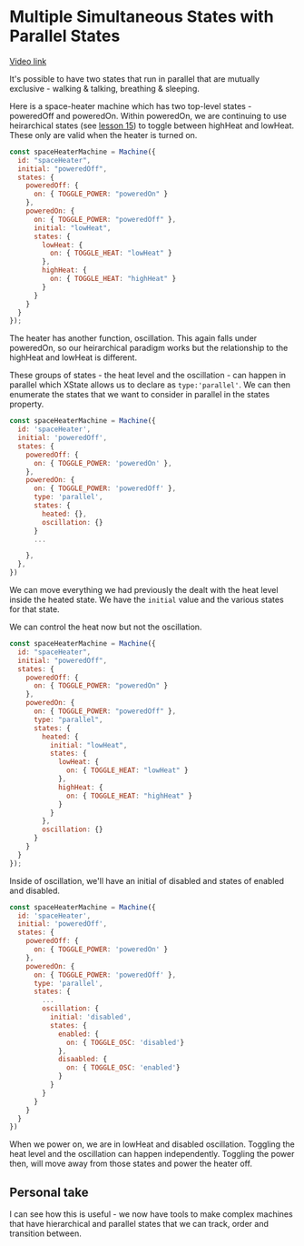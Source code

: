 # Multiple Simultaneous States with Parallel States

[Video link](https://www.egghead.io/lessons/xstate-multiple-simultaneous-states-with-parallel-states)

It's possible to have two states that run in parallel that are mutually exclusive - walking & talking, breathing & sleeping.

Here is a space-heater machine which has two top-level states - poweredOff and poweredOn. Within poweredOn, we are continuing to use heirarchical states (see [lesson 15](./15_xstate-simplify-state-explosion-in-xstate-through-hierarchical-states.md)) to toggle between highHeat and lowHeat. These only are valid when the heater is turned on.

```js
const spaceHeaterMachine = Machine({
  id: "spaceHeater",
  initial: "poweredOff",
  states: {
    poweredOff: {
      on: { TOGGLE_POWER: "poweredOn" }
    },
    poweredOn: {
      on: { TOGGLE_POWER: "poweredOff" },
      initial: "lowHeat",
      states: {
        lowHeat: {
          on: { TOGGLE_HEAT: "lowHeat" }
        },
        highHeat: {
          on: { TOGGLE_HEAT: "highHeat" }
        }
      }
    }
  }
});
```

The heater has another function, oscillation. This again falls under poweredOn, so our heirarchical paradigm works but the relationship to the highHeat and lowHeat is different.

These groups of states - the heat level and the oscillation - can happen in parallel which XState allows us to declare as `type:'parallel'`. We can then enumerate the states that we want to consider in parallel in the states property.

```js
const spaceHeaterMachine = Machine({
  id: 'spaceHeater',
  initial: 'poweredOff',
  states: {
    poweredOff: {
      on: { TOGGLE_POWER: 'poweredOn' },
    },
    poweredOn: {
      on: { TOGGLE_POWER: 'poweredOff' },
      type: 'parallel',
      states: {
        heated: {},
        oscillation: {}
      }
      ...

    },
  },
})
```

We can move everything we had previously the dealt with the heat level inside the heated state. We have the `initial` value and the various states for that state.

We can control the heat now but not the oscillation.

```js
const spaceHeaterMachine = Machine({
  id: "spaceHeater",
  initial: "poweredOff",
  states: {
    poweredOff: {
      on: { TOGGLE_POWER: "poweredOn" }
    },
    poweredOn: {
      on: { TOGGLE_POWER: "poweredOff" },
      type: "parallel",
      states: {
        heated: {
          initial: "lowHeat",
          states: {
            lowHeat: {
              on: { TOGGLE_HEAT: "lowHeat" }
            },
            highHeat: {
              on: { TOGGLE_HEAT: "highHeat" }
            }
          }
        },
        oscillation: {}
      }
    }
  }
});
```

Inside of oscillation, we'll have an initial of disabled and states of enabled and disabled.

```js
const spaceHeaterMachine = Machine({
  id: 'spaceHeater',
  initial: 'poweredOff',
  states: {
    poweredOff: {
      on: { TOGGLE_POWER: 'poweredOn' }
    },
    poweredOn: {
      on: { TOGGLE_POWER: 'poweredOff' },
      type: 'parallel',
      states: {
        ...
        oscillation: {
          initial: 'disabled',
          states: {
            enabled: {
              on: { TOGGLE_OSC: 'disabled'}
            },
            disaabled: {
              on: { TOGGLE_OSC: 'enabled'}
            }
          }
        }
      }
    }
  }
})
```

When we power on, we are in lowHeat and disabled oscillation. Toggling the heat level and the oscillation can happen independently. Toggling the power then, will move away from those states and power the heater off.

## Personal take

I can see how this is useful - we now have tools to make complex machines that have hierarchical and parallel states that we can track, order and transition between.
